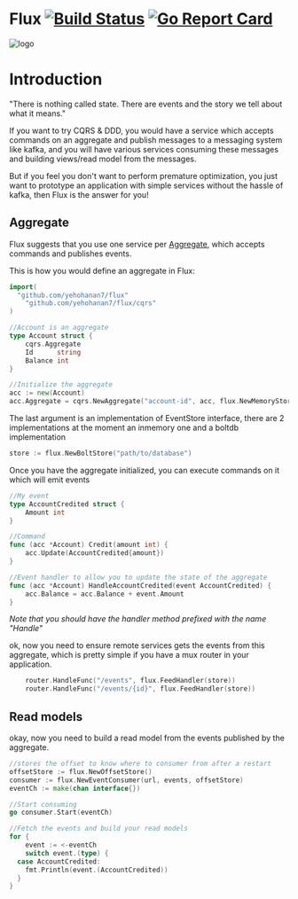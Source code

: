 # Flux [![Build Status](https://travis-ci.org/yehohanan7/flux.svg)](https://travis-ci.org/yehohanan7/flux?branch=master) [![Go Report Card](https://goreportcard.com/badge/github.com/yehohanan7/flux)](https://goreportcard.com/report/github.com/yehohanan7/flux)
![logo](http://www.logogala.com/images/uploads/gallery/octopus.png)


# Introduction
"There is nothing called state. There are events and the story we tell about what it means."

If you want to try CQRS & DDD, you would have a service which accepts commands on an aggregate and publish messages to a messaging system like kafka, and you will have various services consuming these messages and building views/read model from the messages.

But if you feel you don't want to perform premature optimization, you just want to prototype an application with simple services without the hassle of kafka, then Flux is the answer for you!


## Aggregate
Flux suggests that you use one service per [Aggregate](http://serviceorientation.com/soaglossary/entity_service), which accepts commands and publishes events.

This is how you would define an aggregate in Flux:

```go
import(
  "github.com/yehohanan7/flux"
	"github.com/yehohanan7/flux/cqrs"
)

//Account is an aggregate
type Account struct {
	cqrs.Aggregate
	Id      string
	Balance int
}

//Initialize the aggregate
acc := new(Account)
acc.Aggregate = cqrs.NewAggregate("account-id", acc, flux.NewMemoryStore())
```

The last argument is an implementation of EventStore interface, there are 2 implementations at the moment an inmemory one and a boltdb implementation
```go
store := flux.NewBoltStore("path/to/database")
```

Once you have the aggregate initialized, you can execute commands on it which will emit events
```go
//My event
type AccountCredited struct {
	Amount int
}

//Command
func (acc *Account) Credit(amount int) {
	acc.Update(AccountCredited{amount})
}

//Event handler to allow you to update the state of the aggregate
func (acc *Account) HandleAccountCredited(event AccountCredited) {
	acc.Balance = acc.Balance + event.Amount
}

```
*Note that you should have the handler method prefixed with the name "Handle"*


ok, now you need to ensure remote services gets the events from this aggregate, which is pretty simple if you have a mux router in your application.

```go
	router.HandleFunc("/events", flux.FeedHandler(store))
	router.HandleFunc("/events/{id}", flux.FeedHandler(store))
```

## Read models

okay, now you need to build a read model from the events published by the aggregate.

```go
//stores the offset to know where to consumer from after a restart
offsetStore := flux.NewOffsetStore()
consumer := flux.NewEventConsumer(url, events, offsetStore)
eventCh := make(chan interface{})

//Start consuming
go consumer.Start(eventCh)

//Fetch the events and build your read models
for {
	event := <-eventCh
	switch event.(type) {
  case AccountCredited:
    fmt.Println(event.(AccountCredited))
  }
}
```

